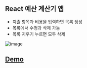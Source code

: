 ##  React 예산 계산기 앱
- 지출 항목과 비용을 입력하면 목록 생성
- 목록에서 수정과 삭제 가능
- 목록 지우기 누르면 모두 삭제

![image](https://github.com/dbgusrbs/react-budget-deploy-test-app/assets/83695003/a0b040ce-2a13-4f33-a088-e3f2bf7cb922)
## [Demo](http://localhost:3000/)
